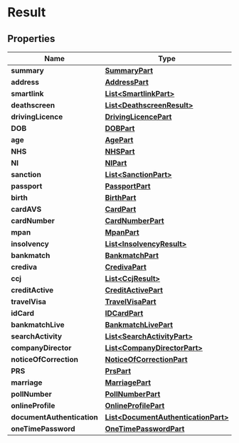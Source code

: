 
# Result

## Properties
Name | Type | Description | Notes
------------ | ------------- | ------------- | -------------
**summary** | [**SummaryPart**](SummaryPart.md) |  |  [optional]
**address** | [**AddressPart**](AddressPart.md) |  |  [optional]
**smartlink** | [**List&lt;SmartlinkPart&gt;**](SmartlinkPart.md) |  |  [optional]
**deathscreen** | [**List&lt;DeathscreenResult&gt;**](DeathscreenResult.md) |  |  [optional]
**drivingLicence** | [**DrivingLicencePart**](DrivingLicencePart.md) |  |  [optional]
**DOB** | [**DOBPart**](DOBPart.md) |  |  [optional]
**age** | [**AgePart**](AgePart.md) |  |  [optional]
**NHS** | [**NHSPart**](NHSPart.md) |  |  [optional]
**NI** | [**NIPart**](NIPart.md) |  |  [optional]
**sanction** | [**List&lt;SanctionPart&gt;**](SanctionPart.md) |  |  [optional]
**passport** | [**PassportPart**](PassportPart.md) |  |  [optional]
**birth** | [**BirthPart**](BirthPart.md) |  |  [optional]
**cardAVS** | [**CardPart**](CardPart.md) |  |  [optional]
**cardNumber** | [**CardNumberPart**](CardNumberPart.md) |  |  [optional]
**mpan** | [**MpanPart**](MpanPart.md) |  |  [optional]
**insolvency** | [**List&lt;InsolvencyResult&gt;**](InsolvencyResult.md) |  |  [optional]
**bankmatch** | [**BankmatchPart**](BankmatchPart.md) |  |  [optional]
**crediva** | [**CredivaPart**](CredivaPart.md) |  |  [optional]
**ccj** | [**List&lt;CcjResult&gt;**](CcjResult.md) |  |  [optional]
**creditActive** | [**CreditActivePart**](CreditActivePart.md) |  |  [optional]
**travelVisa** | [**TravelVisaPart**](TravelVisaPart.md) |  |  [optional]
**idCard** | [**IDCardPart**](IDCardPart.md) |  |  [optional]
**bankmatchLive** | [**BankmatchLivePart**](BankmatchLivePart.md) |  |  [optional]
**searchActivity** | [**List&lt;SearchActivityPart&gt;**](SearchActivityPart.md) |  |  [optional]
**companyDirector** | [**List&lt;CompanyDirectorPart&gt;**](CompanyDirectorPart.md) |  |  [optional]
**noticeOfCorrection** | [**NoticeOfCorrectionPart**](NoticeOfCorrectionPart.md) |  |  [optional]
**PRS** | [**PrsPart**](PrsPart.md) |  |  [optional]
**marriage** | [**MarriagePart**](MarriagePart.md) |  |  [optional]
**pollNumber** | [**PollNumberPart**](PollNumberPart.md) |  |  [optional]
**onlineProfile** | [**OnlineProfilePart**](OnlineProfilePart.md) |  |  [optional]
**documentAuthentication** | [**List&lt;DocumentAuthenticationPart&gt;**](DocumentAuthenticationPart.md) |  |  [optional]
**oneTimePassword** | [**OneTimePasswordPart**](OneTimePasswordPart.md) |  |  [optional]



